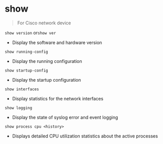 # show

> For Cisco network device


`show version` or`show ver`

- Display the software and hardware version

`show running-config`

- Display the running configuration

`show startup-config`

- Display the startup configuration

`show interfaces`

- Display statistics for the network interfaces

`show logging`

- Display the state of syslog error and event logging

`show process cpu <history>`

- Displays detailed CPU utilization statistics about the active processes
